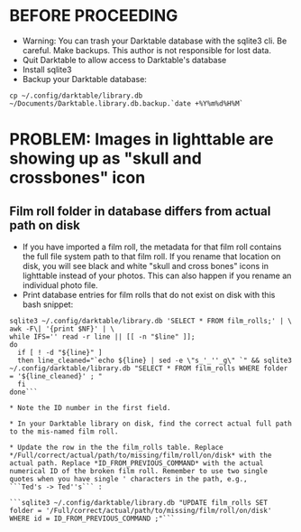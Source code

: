 # BEFORE PROCEEDING
* Warning: You can trash your Darktable database with the sqlite3 cli. Be careful. Make backups. This author is not responsible for lost data.
* Quit Darktable to allow access to Darktable's database
* Install sqlite3
* Backup your Darktable database:

```cp ~/.config/darktable/library.db ~/Documents/Darktable.library.db.backup.`date +%Y%m%d%H%M` ```

# PROBLEM: Images in lighttable are showing up as "skull and crossbones" icon
## Film roll folder in database differs from actual path on disk
* If you have imported a film roll, the metadata for that film roll contains the full file system path to that film roll. If you rename that location on disk, you will see black and white "skull and cross bones" icons in lighttable instead of your photos. This can also happen if you rename an individual photo file.
* Print database entries for film rolls that do not exist on disk with this bash snippet:

```#!/usr/bin/env bash
sqlite3 ~/.config/darktable/library.db 'SELECT * FROM film_rolls;' | \
awk -F\| '{print $NF}' | \
while IFS='' read -r line || [[ -n "$line" ]];
do
  if [ ! -d "${line}" ]
  then line_cleaned="`echo ${line} | sed -e \"s_'_''_g\" `" && sqlite3 ~/.config/darktable/library.db "SELECT * FROM film_rolls WHERE folder = '${line_cleaned}' ; "
  fi
done```

* Note the ID number in the first field.

* In your Darktable library on disk, find the correct actual full path to the mis-named film roll.

* Update the row in the the film_rolls table. Replace */Full/correct/actual/path/to/missing/film/roll/on/disk* with the actual path. Replace *ID_FROM_PREVIOUS_COMMAND* with the actual numerical ID of the broken film roll. Remember to use two single quotes when you have single ' characters in the path, e.g., 
```Ted's -> Ted''s``` :

```sqlite3 ~/.config/darktable/library.db "UPDATE film_rolls SET folder = '/Full/correct/actual/path/to/missing/film/roll/on/disk' WHERE id = ID_FROM_PREVIOUS_COMMAND ;"```
